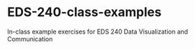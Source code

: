 # EDS-240-class-examples
In-class example exercises for EDS 240 Data Visualization and Communication
